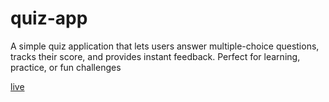 # quiz-app
A simple quiz application that lets users answer multiple-choice questions, tracks their score, and provides instant feedback. Perfect for learning, practice, or fun challenges

 
[live](https://zsimo99.github.io/quiz-app)
